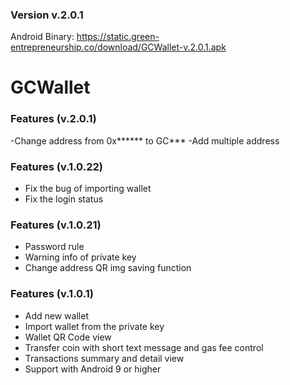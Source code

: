
### Version v.2.0.1
Android Binary:
https://static.green-entrepreneurship.co/download/GCWallet-v.2.0.1.apk

# GCWallet

### Features (v.2.0.1)
-Change address from 0x****** to GC***
-Add multiple address 

### Features (v.1.0.22)
- Fix the bug of importing wallet
- Fix the login status 

### Features (v.1.0.21)
- Password rule
- Warning info of private key
- Change address QR img saving function

### Features (v.1.0.1)
- Add new wallet
- Import wallet from the private key
- Wallet QR Code view
- Transfer coin with short text message and gas fee control
- Transactions summary and detail view 
- Support with Android 9 or higher


